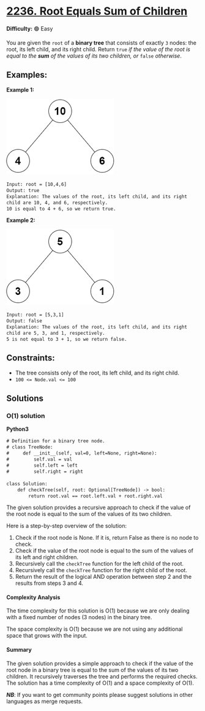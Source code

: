 # [2236. Root Equals Sum of Children](https://leetcode.com/problems/root-equals-sum-of-children/)

**Difficulty:** :green_circle: Easy

You are given the `root` of a **binary tree** that consists of exactly `3` nodes: the root, its left child, and its right child.
Return `true` *if the value of the root is equal to the **sum** of the values of its two children, or* `false` *otherwise*.

## Examples:

**Example 1:**

![079_01.png](./resources/079_01.png)

```
Input: root = [10,4,6]
Output: true
Explanation: The values of the root, its left child, and its right child are 10, 4, and 6, respectively.
10 is equal to 4 + 6, so we return true.

```

**Example 2:**

![079_02.png](./resources/079_02.png)

```
Input: root = [5,3,1]
Output: false
Explanation: The values of the root, its left child, and its right child are 5, 3, and 1, respectively.
5 is not equal to 3 + 1, so we return false.

```

## Constraints:

- The tree consists only of the root, its left child, and its right child.
- `100 <= Node.val <= 100`


## Solutions

### O(1) solution 

**Python3**

```python3
# Definition for a binary tree node.
# class TreeNode:
#     def __init__(self, val=0, left=None, right=None):
#         self.val = val
#         self.left = left
#         self.right = right

class Solution:
    def checkTree(self, root: Optional[TreeNode]) -> bool:
        return root.val == root.left.val + root.right.val
```

The given solution provides a recursive approach to check if the value of the root node is equal to the sum of the values of its two children.

Here is a step-by-step overview of the solution:

1. Check if the root node is None. If it is, return False as there is no node to check.
2. Check if the value of the root node is equal to the sum of the values of its left and right children.
3. Recursively call the `checkTree` function for the left child of the root.
4. Recursively call the `checkTree` function for the right child of the root.
5. Return the result of the logical AND operation between step 2 and the results from steps 3 and 4.

#### Complexity Analysis

The time complexity for this solution is O(1) because we are only dealing with a fixed number of nodes (3 nodes) in the binary tree.

The space complexity is O(1) because we are not using any additional space that grows with the input.

#### Summary

The given solution provides a simple approach to check if the value of the root node in a binary tree is equal to the sum of the values of its two children. It recursively traverses the tree and performs the required checks. The solution has a time complexity of O(1) and a space complexity of O(1).

***NB***: If you want to get community points please suggest solutions in other languages as merge requests.
